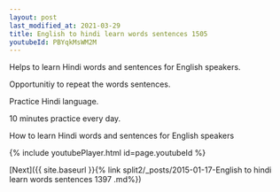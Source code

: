 ```yaml
---
layout: post
last_modified_at: 2021-03-29
title: English to hindi learn words sentences 1505 
youtubeId: PBYqkMsWM2M
---
```

 
 
Helps to learn Hindi words and sentences for English speakers.

Opportunitiy to repeat the words sentences. 

Practice Hindi language. 
 
10 minutes practice every day. 
 
How to learn Hindi words and sentences for English speakers 
 
{% include youtubePlayer.html id=page.youtubeId %}
 
 
[Next]({{ site.baseurl }}{% link  split2/_posts/2015-01-17-English to hindi learn words sentences 1397 .md%})
 
